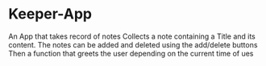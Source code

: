 # Keeper-App
An App that takes record of notes 
Collects a note containing  a Title and its content.
The notes can be added and deleted using the add/delete buttons
Then a function that greets the user depending on the current time of ues
